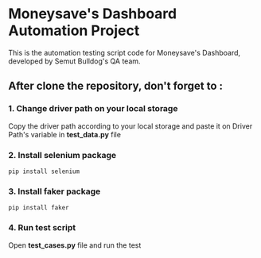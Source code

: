 # Moneysave's Dashboard Automation Project

This is the automation testing script code for Moneysave's Dashboard, developed by Semut Bulldog's QA team.


## After clone the repository, don't forget to :

### 1. Change driver path on your local storage
Copy the driver path according to your local storage and paste it on Driver Path's variable in **test_data.py** file

### 2. Install selenium package
`pip install selenium`

### 3. Install faker package
`pip install faker`

### 4. Run test script
Open **test_cases.py** file and run the test
